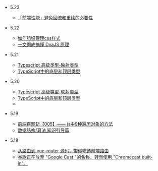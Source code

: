 - 5.23
    -  [「前端性能」避免回流和重绘的必要性](https://juejin.cn/post/6953029989306466317)
- 5.22
    -  [如何组织管理css样式](https://www.jianshu.com/p/618e1396383e)
    - [一文彻底搞懂 DvaJS 原理](https://juejin.cn/post/6963466553601835044)
  
- 5.21
    - [Typescript 高级类型-映射类型](https://juejin.cn/post/6962441571018997791#heading-0)
    - [TypeScript中的底层和顶层类型](https://juejin.cn/post/6962122843329052686#heading-0)
  
- 5.20
    - [Typescript 高级类型-映射类型](https://juejin.cn/post/6962441571018997791#heading-0)
    - [TypeScript中的底层和顶层类型](https://juejin.cn/post/6962122843329052686#heading-0)
    - 
- 5.19
    - [前端百题斩【005】—— js中9种遍历对象的方法](https://juejin.cn/post/6963647394974007304)
    - [数据结构/算法 知识引导篇](https://juejin.cn/post/6962340540822061070#heading-0)
  
- 5.18
    - [从路由到 vue-router 源码，带你吃透前端路由](https://juejin.cn/post/6942520773156438023)
    - [谷歌正在放弃 "Google Cast "的名称，转而使用 "Chromecast built-in"。](https://juejin.cn/post/6963575736133222436)
  

  
    





